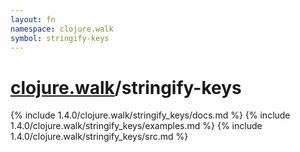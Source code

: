 ```yaml
---
layout: fn
namespace: clojure.walk
symbol: stringify-keys
---
```


# [clojure.walk](../)/stringify-keys

{% include 1.4.0/clojure.walk/stringify_keys/docs.md %}
{% include 1.4.0/clojure.walk/stringify_keys/examples.md %}
{% include 1.4.0/clojure.walk/stringify_keys/src.md %}

